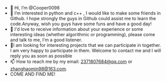 - 👋 Hi, I’m @Cooper0098
- 👀 I’m interested in python and c++ , I would like to make some friends in Github. I  hope strongly the guys in Github could assist me to learn the code.Anyway, wish you guys have some funs and have a good day!  
- 🌱 I'd love to receive information about your experience or some interesting ideas (whether algorithmic or programming), please come and talk to me, I'm a good listener.
- 💞️I am looking for interesting projects that we can participate in together. I am very happy to participate in them. Welcome to contact me and I will reply you as soon as possible
- 📫 How to reach me by my email: 2371807684@qq.com or zhanghaomin98@163.com.  
- COME AND FIND ME! 
